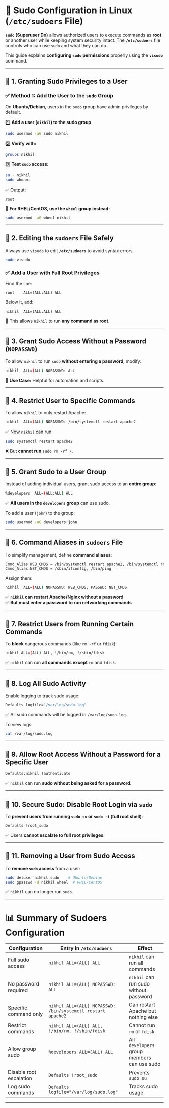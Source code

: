 # 🔐 **Sudo Configuration in Linux (`/etc/sudoers` File)**  

**`sudo` (Superuser Do)** allows authorized users to execute commands as **root** or another user while keeping system security intact. The **`/etc/sudoers`** file controls who can use `sudo` and what they can do.  

This guide explains **configuring `sudo` permissions** properly using the **`visudo`** command.

---

## 📌 **1. Granting Sudo Privileges to a User**  

### ✅ **Method 1: Add the User to the `sudo` Group**  
On **Ubuntu/Debian**, users in the `sudo` group have admin privileges by default.

1️⃣ **Add a user (`nikhil`) to the sudo group**  
```bash
sudo usermod -aG sudo nikhil
```
2️⃣ **Verify with:**
```bash
groups nikhil
```
3️⃣ **Test `sudo` access:**
```bash
su - nikhil
sudo whoami
```
✅ Output:
```
root
```

📌 **For RHEL/CentOS, use the `wheel` group instead:**
```bash
sudo usermod -aG wheel nikhil
```

---

## 📌 **2. Editing the `sudoers` File Safely**
Always use `visudo` to edit **`/etc/sudoers`** to avoid syntax errors.

```bash
sudo visudo
```

### ✅ **Add a User with Full Root Privileges**
Find the line:
```
root    ALL=(ALL:ALL) ALL
```
Below it, add:
```
nikhil  ALL=(ALL:ALL) ALL
```
🔹 This allows `nikhil` to run **any command as root**.

---

## 📌 **3. Grant Sudo Access Without a Password (`NOPASSWD`)**
To allow `nikhil` to run `sudo` **without entering a password**, modify:
```bash
nikhil  ALL=(ALL) NOPASSWD: ALL
```
📌 **Use Case:** Helpful for automation and scripts.

---

## 📌 **4. Restrict User to Specific Commands**
To allow `nikhil` to only restart Apache:
```bash
nikhil  ALL=(ALL) NOPASSWD: /bin/systemctl restart apache2
```
✅ Now `nikhil` can run:
```bash
sudo systemctl restart apache2
```
❌ But **cannot run** `sudo rm -rf /`.

---

## 📌 **5. Grant Sudo to a User Group**
Instead of adding individual users, grant sudo access to an **entire group**:
```bash
%developers  ALL=(ALL:ALL) ALL
```
✅ **All users in the `developers` group** can use sudo.

To add a user (`john`) to the group:
```bash
sudo usermod -aG developers john
```

---

## 📌 **6. Command Aliases in `sudoers` File**
To simplify management, define **command aliases**:

```bash
Cmnd_Alias WEB_CMDS = /bin/systemctl restart apache2, /bin/systemctl reload nginx
Cmnd_Alias NET_CMDS = /sbin/ifconfig, /bin/ping
```
Assign them:
```bash
nikhil  ALL=(ALL) NOPASSWD: WEB_CMDS, PASSWD: NET_CMDS
```
✅ **`nikhil` can restart Apache/Nginx without a password**  
✅ **But must enter a password to run networking commands**

---

## 📌 **7. Restrict Users from Running Certain Commands**
To **block** dangerous commands (like `rm -rf` or `fdisk`):
```bash
nikhil ALL=(ALL) ALL, !/bin/rm, !/sbin/fdisk
```
✅ `nikhil` can run **all commands except** `rm` and `fdisk`.

---

## 📌 **8. Log All Sudo Activity**
Enable logging to track sudo usage:
```bash
Defaults logfile="/var/log/sudo.log"
```
✅ All sudo commands will be logged in `/var/log/sudo.log`.

To view logs:
```bash
cat /var/log/sudo.log
```

---

## 📌 **9. Allow Root Access Without a Password for a Specific User**
```bash
Defaults:nikhil !authenticate
```
✅ `nikhil` can run **sudo without being asked for a password**.

---

## 📌 **10. Secure Sudo: Disable Root Login via `sudo`**
To **prevent users from running `sudo su` or `sudo -i` (full root shell)**:
```bash
Defaults !root_sudo
```
✅ Users **cannot escalate to full root privileges**.

---

## 📌 **11. Removing a User from Sudo Access**
To **remove `sudo` access** from a user:
```bash
sudo deluser nikhil sudo    # Ubuntu/Debian
sudo gpasswd -d nikhil wheel  # RHEL/CentOS
```
✅ `nikhil` can no longer run `sudo`.

---

# 📊 **Summary of Sudoers Configuration**

| **Configuration** | **Entry in `/etc/sudoers`** | **Effect** |
|------------------|--------------------------|------------|
| Full sudo access | `nikhil ALL=(ALL) ALL` | `nikhil` can run all commands |
| No password required | `nikhil ALL=(ALL) NOPASSWD: ALL` | `nikhil` can run sudo without password |
| Specific command only | `nikhil ALL=(ALL) NOPASSWD: /bin/systemctl restart apache2` | Can restart Apache but nothing else |
| Restrict commands | `nikhil ALL=(ALL) ALL, !/bin/rm, !/sbin/fdisk` | Cannot run `rm` or `fdisk` |
| Allow group sudo | `%developers ALL=(ALL) ALL` | All `developers` group members can use sudo |
| Disable root escalation | `Defaults !root_sudo` | Prevents `sudo su` |
| Log sudo commands | `Defaults logfile="/var/log/sudo.log"` | Tracks sudo usage |

---

